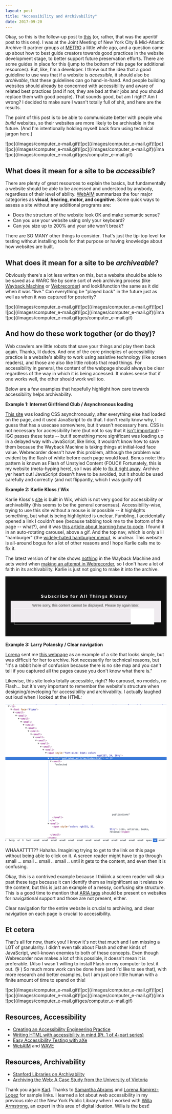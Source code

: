 ```yaml
---
layout: post
title: "Accessibility and Archivability"
date: 2017-09-20
---
```


Okay, so this is the follow-up post to [this](https://ablwr.github.io/blog/2017/09/20/how-do-web-archiving-frameworks-work/) (or, rather, that was the aperitif post to this one). I was at the Joint Meeting of New York City & Mid-Atlantic Archive-It partner groups at [METRO](http://metro.org/) a little while ago, and a question came up about how to best guide creators towards good practices in the website development stage, to better support future preservation efforts. There are some guides in place for this (jump to the bottom of this page for additional resources). But, like, I'm a developer. I threw out the idea that a good guideline to use was that if a website is *accessible*, it should also be *archivable*, that these guidelines can go hand-in-hand. And people building websites should already be concerned with accessibility and aware of related best practices (and if not, they are bad at their jobs and you should replace them with good people). That sounds good, but am I right? Am I wrong? I decided to make sure I wasn't totally full of shit, and here are the results.

The point of this post is to be able to communicate better with people who *build* websites, so their websites are more likely to be archivable in the future. (And I'm intentionally holding myself back from using technical jargon here.)

<span style="float:left;">
![pc](/images/computer_e-mail.gif)
</span>
<span style="float:left;">
![pc](/images/computer_e-mail.gif)
</span>
<span style="float:left;">
![pc](/images/computer_e-mail.gif)
</span>
<span style="float:left;">
![pc](/images/computer_e-mail.gif)
</span>
<span style="float:left;">
![pc](/images/computer_e-mail.gif)
</span> ![pc](/images/computer_e-mail.gif)  

## What does it mean for a site to be *accessible*?

There are plenty of great resources to explain the basics, but fundamentally a website should be able to be accessed and understood by anybody, regardless of their level of ability. [WebAIM](http://webaim.org/intro/) summarizes the four major categories as **visual, hearing, motor, and cognitive**. Some quick ways to assess a site without any additional programs are:

- Does the structure of the website look OK and make semantic sense?
- Can you use your website using only your keyboard?
- Can you size up to 200% and your site won't break?

There are SO MANY other things to consider. That's just the tip-top level for testing without installing tools for that purpose or having knowledge about how websites are built.

## What does it mean for a site to be *archiveable*?

Obviously there's a lot less written on this, but a website should be able to be saved as a WARC file by some sort of web archiving process (like [Wayback Machine](http://archive.org/web/) or [Webrecorder](https://webrecorder.io/)) and look&function the same as it did when it was "live." Can everything be "played back" in the future just as well as when it was captured for posterity?

<span style="float:left;">
![pc](/images/computer_e-mail.gif)
</span>
<span style="float:left;">
![pc](/images/computer_e-mail.gif)
</span>
<span style="float:left;">
![pc](/images/computer_e-mail.gif)
</span>
<span style="float:left;">
![pc](/images/computer_e-mail.gif)
</span>
<span style="float:left;">
![pc](/images/computer_e-mail.gif)
</span> ![pc](/images/computer_e-mail.gif)  

## And how do these work together (or do they)?

Web crawlers are little robots that save your things and play them back again. Thanks, lil dudes. And one of the core principles of accessibility practice is a website's ability to work using assistive technology (like screen readers), and those are also like little robots that read things. For accessibility in general, the content of the webpage should always be clear regardless of the way in which it is being accessed. It makes sense that if one works well, the other should work well too.

Below are a few examples that hopefully highlight how care towards accessibility helps archivability.  

**Example 1: Internet Girlfriend Club / Asynchronous loading**  

[This site](http://internetgirlfriend.club/) was loading CSS asynchronously, after everything else had loaded on the page, and it used JavaScript to do that. I don't really know why, I guess that has a usecase somewhere, but it wasn't necessary here. CSS is not necessary for accessibility here (but not to say that it [isn't important](https://medium.com/@matuzo/writing-css-with-accessibility-in-mind-8514a0007939)) -- IGC passes these tests -- but if something more significant was loading up in a delayed way with JavaScript, like links, it wouldn't know how to save them because the Wayback Machine is taking things at initial-load face value. Webrecorder doesn't have this problem, although the problem was evident by the flash of white before each page would load. Bonus note: this pattern is known as Flash of Unstyled Content (FOUC)! Fortunately, this is my website (meta-hyping here), so I was able to [fix it right away](https://twitter.com/ablwr/status/909952495664984064). Archive yer heart out! JavaScript doesn't have to be avoided, but it should be used carefully and correctly (and not flippantly, which I was guilty of!)

**Example 2: Karlie Kloss / Wix**  

Karlie Kloss's [site](https://www.karliekloss.com/) is built in Wix, which is not very good for accessibility *or* archivability (this seems to be the general consensus). Accessibility-wise, trying to use this site without a mouse is impossible -- it highlights something, but what is being highlighted is unclear. Fumbling, I accidentally opened a link I couldn't see (because tabbing took me to the bottom of the page -- what?), and it was [this article about learning how to code](https://www.fastcompany.com/3066342/how-model-karlie-kloss-followed-her-nerdy-passions-to-found-kode-with-klossy). I found it in an auto-rotating carousel, above a gif. And the top nav, which is only a lil "hamburger" (the [widely-hated hamburger menu](https://www.google.com/search?q=stop+using+the+hamburger+menu&oq=stop+using+the+hamburger+menu)), is unclear. This website is all-around bogus for a lot of other reasons and I hope Karlie calls me to fix it.

The latest version of her site shows [nothing](http://web.archive.org/web/20170915110314/https://www.karliekloss.com/) in the Wayback Machine and acts weird when [making an attempt in Webrecorder](https://webrecorder.io/ablwr/accessibility-archivability/20170919170152$br:chrome:53/https://www.karliekloss.com/), so I don't have a lot of faith in its archivability. Karlie is just not going to make it into the archive.

![awkward karlie](/images/awk-kloss.png)

**Example 3: Larry Polansky / Clear navigation**

[Lorena](https://twitter.com/dalelore) sent me [this webpage](http://aum.dartmouth.edu/~larry/) as an example of a site that looks simple, but was difficult for her to archive. Not necessarily for technical reasons, but "it's a rabbit hole of confusion because there is no site map and you can't tell if you captured all the pages cause you don't know what there is."

Likewise, this site looks totally accessible, right? No carousel, no models, no Flash... but it's very important to remember the website's structure when designing/developing for accessibility and archivability. I actually laughed out loud when I looked at the HTML:

![small.. small.. small](/images/small-small-small.png)

WHAAATTTT?? Hahaha. Imagining trying to get to the link on this page without being able to click on it. A screen reader might have to go through small ... small .. small .. small .. until it gets to the content, and even then it is confusing.

Okay, this is a contrived example because I thiiiink a screen reader will skip past these tags because it can identify them as insignificant as it relates to the content, but this is just an example of a messy, confusing site structure. This is a good time to mention that [ARIA tags](https://developer.mozilla.org/en-US/docs/Web/Accessibility/ARIA) should be present on websites for navigational support and those are not present, either.

Clear navigation for the entire website is crucial to archiving, and clear navigation on each page is crucial to accessibility.

## Et cetera

That's all for now, thank you! I know it's not that much and I am missing a LOT of granularity. I didn't even talk about Flash and other kinds of JavaScript, well-known enemies to both of these concepts. Even though Webrecorder now makes a lot of this possible, it doesn't mean it is preferable. (Also I wasn't willing to install Flash on my computer to test it out. 😘 ) So much more work can be done here (and I'd like to see that), with more research and better examples, but I am just one little human with a finite amount of time to spend on this!

<span style="float:left;">
![pc](/images/computer_e-mail.gif)
</span>
<span style="float:left;">
![pc](/images/computer_e-mail.gif)
</span>
<span style="float:left;">
![pc](/images/computer_e-mail.gif)
</span>
<span style="float:left;">
![pc](/images/computer_e-mail.gif)
</span>
<span style="float:left;">
![pc](/images/computer_e-mail.gif)
</span> ![pc](/images/computer_e-mail.gif)  

## Resources, Accessibility

- [Creating an Accessibility Engineering Practice](http://blog.danielna.com/2017/09/14/creating-an-accessibility-engineering-practice.html)
- [Writing HTML with accessibility in mind (Pt. 1 of 4-part series)](https://medium.com/alistapart/writing-html-with-accessibility-in-mind-a62026493412)
- [Easy Accessibility Testing with aXe](https://www.deque.com/products/axe/)
- [WebAIM](http://webaim.org/) and [WAVE](http://wave.webaim.org/)

## Resources, Archivability

- [Stanford Libraries on Archivability](https://library.stanford.edu/projects/web-archiving/archivability)
- [Archiving the Web: A Case Study from the University of Victoria](http://web.archive.org/web/20141113023031/journal.code4lib.org/articles/10015)

Thank you again [Karl](http://landscapelibrarian.com/). Thanks to [Samantha Abrams](https://twitter.com/sabramse) and [Lorena Ramirez-Lopez](https://twitter.com/dalelore) for sample links. I learned a lot about web accessibility in my previous role at the New York Public Library when I worked with [Willa Armstrong](https://twitter.com/willaarms), an expert in this area of digital ideation. Willa is the best!
